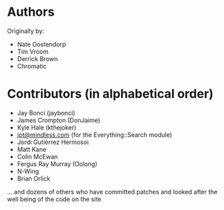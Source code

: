# Authors

Originally by:
* Nate Oostendorp
* Tim Vroom
* Derrick Brown
* Chromatic

# Contributors (in alphabetical order)

* Jay Bonci (jaybonci)
* James Crompton (DonJaime)
* Kyle Hale (kthejoker)
* jpt@mindless.com (for the Everything::Search module)
* Jordi Gutiérrez Hermosoi
* Matt Kane
* Colin McEwan
* Fergus Ray Murray (Oolong)
* N-Wing
* Brian Orlick
 
... and dozens of others who have committed patches and looked after the well being of the code on the site
